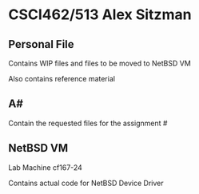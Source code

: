 # CSCI462/513 Alex Sitzman

## Personal File

Contains WIP files and files to be moved to NetBSD VM

Also contains reference material

## A#

Contain the requested files for the assignment #

## NetBSD VM

Lab Machine cf167-24

Contains actual code for NetBSD Device Driver
